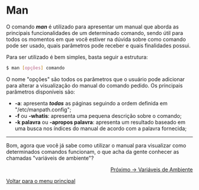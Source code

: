 # Man

O comando ***man*** é utilizado para apresentar um manual que aborda as principais funcionalidades de um determinado comando, sendo útil para todos os momentos em que você estiver na dúvida sobre como comando pode ser usado, quais parâmetros pode receber e quais finalidades possui.

Para ser utilizado é bem simples, basta seguir a estrutura:

```sh
$ man [opções] comando
```

O nome "opções" são todos os parâmetros que o usuário pode adicionar para alterar a visualização do manual do comando pedido. Os principais parâmetros disponíveis são:

- **-a**: apresenta ***todas*** as páginas seguindo a ordem definida em "/etc/manpath.config";
- **-f** ou **-whatis**: apresenta uma pequena descrição sobre o comando;
- **-k palavra** ou **-apropos palavra**: apresenta um resultado baseado em uma busca nos índices do manual de acordo com a palavra fornecida;

---

Bom, agora que você já sabe como utilizar o manual para visualizar como determinados comandos funcionam, o que acha da gente conhecer as chamadas "variáveis de ambiente"?

<p align="right">
  <a href="https://github.com/lanjoni/lpi4noobs/blob/main/content/conceitos/variaveis.md">Próximo -> Variáveis de Ambiente</a>
</p>

<p align="left">
  <a href="https://github.com/lanjoni/lpi4noobs#roadmap">Voltar para o menu principal</a>
</p>
